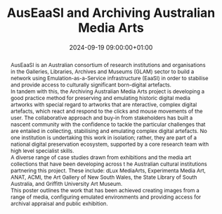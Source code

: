 ---
abstract: "AusEaaSI is an Australian consortium of research institutions and organisations
  in the Galleries, Libraries, Archives and Museums (GLAM)\nsector to build a network
  using Emulation-as-a-Service infrastructure (EaaSI) in order to stabilise and provide
  access to culturally significant born-digital artefacts.\n\nIn tandem with this,
  the Archiving Australian Media Arts project is developing a good practice method
  for preserving and emulating historic digital media artworks with special regard
  to artworks that are nteractive, complex digital artefacts, which react and respond
  to the clicks and mouse movements of the user.\nThe collaborative approach and buy-in
  from stakeholders has built a nascent community with the confidence to tackle the
  particular challenges that are entailed in collecting, stabilising and emulating
  complex digital artefacts. No one institution is undertaking this work in isolation;
  rather, they are part of a national digital preservation ecosystem, supported by
  a core research team with high level specialist skills.\n\nA diverse range of case
  studies drawn from exhibitions and the media art collections that have been developing
  across t he Australian cultural institutions partnering this project. These include:
  dLux MediaArts, Experimenta Media Art, ANAT, ACMI, the Art Gallery of New South
  Wales, the State Library of South Australia, and Griffith University Art \nMuseum.\n\nThis
  poster outlines the work that has been achieved creating images from a range of
  media, configuring emulated environments and providing access for archival appraisal
  and public exhibition."
creators:
- Cynde Moya
- ' Denise de Vries'
- ' Helen Stuckey'
- ' Melanie Swalwell'
date: 2024-09-19 09:00:00+01:00
document_url: https://zenodo.org/records/13361955/download/pdf
grand_parent: iPRES
institutions: []
keywords:
- information technology for dp
- from document to data
landing_page_url: https://zenodo.org/records/13361955
language: eng
layout: publication
license: Creative Commons Zero (CC0-1.0)
notes_url: ''
parent: iPRES 2024
publication_type: poster
size: null
slides_url: ''
source_name: iPRES
stream_url: ''
title: AusEaaSI and Archiving Australian Media Arts
year: 2024
---